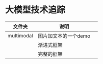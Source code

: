 # 大模型技术追踪


| 文件夹        | 说明 |  |
|------------|--|----|
| multimodal | 图片加文本的一个demo | 
|      | 渐进式框架 | |
|     | 完整的框架 |  |